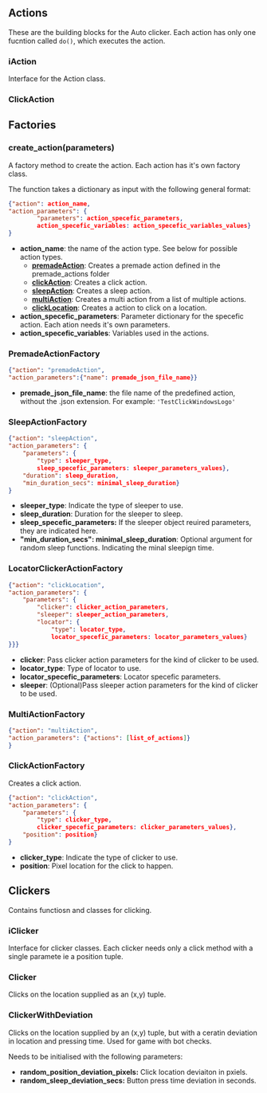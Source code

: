 ## Actions
These are the building blocks for the Auto clicker. Each action has only one fucntion called `do()`, which executes the action.
### iAction
Interface for the Action class.
### ClickAction

## Factories
### create_action(parameters)
A factory method to create the action. Each action has it's own factory class.

The function takes a dictionary as input with the following general format:

```json
{"action": action_name,
"action_parameters": {
        "parameters": action_specefic_parameters,
        action_specefic_variables: action_specefic_variables_values}
}
```
- **action_name**: the name of the action type. See below for possible action types.
    - **[premadeAction](#PremadeActionFactory)**: Creates a premade action defined in the premade_actions folder
    - **[clickAction](#ClickActionFactory)**: Creates a click action.
    - **[sleepAction](#SleepActionFactory)**: Creates a sleep action.
    - **[multiAction](MultiActionFactory)**: Creates a multi action from a list of multiple actions.
    - **[clickLocation](#LocatorClickerActionFactory)**: Creates a action to click on a location.
- **action_specefic_parameters**: Parameter dictionary for the specefic action. Each ation needs it's own parameters.
- **action_specefic_variables**: Variables used in the actions.

### PremadeActionFactory

```json
{"action": "premadeAction",
"action_parameters":{"name": premade_json_file_name}}
```
- **premade_json_file_name**: the file name of the predefined action, without the .json extension. For example: `'TestClickWindowsLogo'`
### SleepActionFactory

```json
{"action": "sleepAction",
"action_parameters": {
    "parameters": {
        "type": sleeper_type,
        sleep_specefic_parameters: sleeper_parameters_values},
    "duration": sleep_duration,
    "min_duration_secs": minimal_sleep_duration}
}
```
- **sleeper_type**: Indicate the type of sleeper to use.
- **sleep_duration**: Duration  for the sleeper to sleep.
- **sleep_specefic_parameters:** If the sleeper object reuired parameters, they are indicated here.
- **"min_duration_secs": minimal_sleep_duration**: Optional argument for random sleep functions. Indicating the minal sleepign time.
### LocatorClickerActionFactory
```json
{"action": "clickLocation",
"action_parameters": {
    "parameters": {
        "clicker": clicker_action_parameters,
        "sleeper": sleeper_action_parameters,
        "locator": {
            "type": locator_type,
            locator_specefic_parameters: locator_parameters_values}
}}}
```
- **clicker**: Pass clicker action parameters for the kind of clicker to be used.
- **locator_type**: Type of locator to use.
- **locator_specefic_parameters**: Locator specefic parameters.
- **sleeper**: (Optional)Pass sleeper action parameters for the kind of clicker to be used.

### MultiActionFactory
```json
{"action": "multiAction",
"action_parameters": {"actions": [list_of_actions]}
}
```
### ClickActionFactory
Creates a click action.
```json
{"action": "clickAction",
"action_parameters": {
    "parameters": {
        "type": clicker_type,
        clicker_specefic_parameters: clicker_parameters_values},
    "position": position}
}
```
- **clicker_type**: Indicate the type of clicker to use.
- **position**: Pixel location for the click to happen.
## Clickers
Contains functiosn and classes for clicking.
### iClicker
Interface for clicker classes. Each clicker needs only a click method with a single paramete ie a position tuple.
### Clicker
Clicks on the location supplied as an (x,y) tuple.
### ClickerWithDeviation
Clicks on the location supplied by an (x,y) tuple, but with a ceratin deviation in location and pressing time. Used for game with bot checks.

Needs to be initialised with the following parameters:
- **random_position_deviation_pixels:** Click location deviaiton in pxiels.
- **random_sleep_deviation_secs:** Button press time deviation in seconds.
